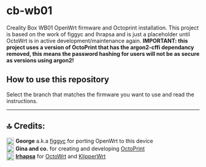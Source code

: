# cb-wb01
Creality Box WB01 OpenWrt firmware and Octoprint installation. This project is based on the work of figgyc and Ihrapsa and is just a placeholder until OctoWrt is in active development/maintenance again. <b>IMPORTANT: this project uses a version of OctoPrint that has the argon2-cffi dependancy removed, this means the password hashing for users will not be as secure as versions using argon2!</b>

## How to use this repository
Select the branch that matches the firmware you want to use and read the instructions.


-------------------------

## 🔝 Credits:

<img width=20 align=center src="https://user-images.githubusercontent.com/40600040/128488057-52b688f7-25d5-46e1-9ac8-bb5309384d98.png">  **George** a.k.a [figgyc](https://github.com/figgyc) for porting OpenWrt to this device   
<img width=20 align=center src="https://user-images.githubusercontent.com/40600040/128488418-c703c383-1835-49a0-aa41-eadee0671ab7.png">  **Gina and co.** for creating and developing [OctoPrint](https://github.com/OctoPrint/OctoPrint)  
<img width=20 align=center src="https://user-images.githubusercontent.com/40600040/128488057-52b688f7-25d5-46e1-9ac8-bb5309384d98.png">  **[Irhapsa](https://github.com/ihrapsa)** for [OctoWrt](https://github.com/ihrapsa/OctoWrt) and [KlipperWrt](https://github.com/ihrapsa/KlipperWrt)   
